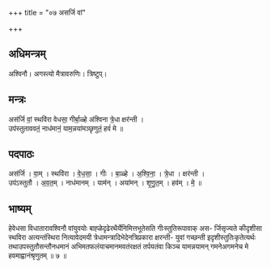 +++
title = "०७ असर्जि वां"

+++
## अधिमन्त्रम्
अश्विनौ। अगस्त्यो मैत्रावरुणिः। त्रिष्टुप्।

## मन्त्रः
अस॑र्जि वां॒ स्थवि॑रा वेधसा॒ गीर्बा॒ळ्हे अ॑श्विना त्रे॒धा क्षर॑न्ती ।  
उप॑स्तुताववतं॒ नाध॑मानं॒ याम॒न्नया॑मञ्छृणुतं॒ हवं॑ मे ॥

## पदपाठः
अस॑र्जि । वा॒म् । स्थवि॑रा । वे॒ध॒सा॒ । गीः । बा॒ळ्हे । अ॒श्वि॒ना॒ । त्रे॒धा । क्षर॑न्ती ।  
उप॑ऽस्तुतौ । अ॒व॒त॒म् । नाध॑मानम् । याम॑न् । अया॑मन् । शृ॒णु॒त॒म् । हव॑म् । मे॒ ॥

## भाष्यम्
हेवेधसा विधातारावश्विनौ वांयुवयोः बाह्ळेदृढेरथैर्येनिमित्तभूतेसति गीःस्तुतिरूपावाक् अस- र्जिसृज्यते कीदृशीसा स्थविरा अत्यन्तंस्थिरा नित्यावेदमयी त्रेधामन्त्रादिभेदेनत्रिप्रकारा क्षरन्ती- युवां गच्छन्ती इदृशीस्तुतिःकृतेत्यर्थः तथाउपस्तुतौसन्तौनधमानं अभिमतफलंयाचमानमवतंरक्षतं तर्पयतंवा किञ्च यामन्नयामन् गमनेअगमनेच मे हवमाह्वानंश्रृणुतम् ॥ ७ ॥